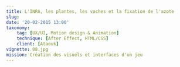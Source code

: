 ```yaml
---
title: L'INRA, les plantes, les vaches et la fixation de l'azote
slug: 
date: '20-02-2015 13:00'
taxonomy:
    tag: [UX/UI, Motion design & Animation]
    technique: [After Effect, HTML/CSS]
    client: [Ataouk]
vignette: 08.jpg
mission: Création des visuels et interfaces d'un jeu
---
```


